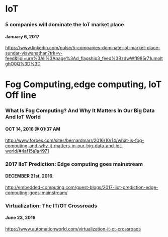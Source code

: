 # IoT

### 5 companies will dominate the IoT market place
#### January 6, 2017
https://www.linkedin.com/pulse/5-companies-dominate-iot-market-place-sundar-viswanathan?trk=v-feed&lipi=urn%3Ali%3Apage%3Ad_flagship3_feed%3BzdwWfI985r71umoltghO0Q%3D%3D

# Fog Computing,edge computing, IoT Off line

### What Is Fog Computing? And Why It Matters In Our Big Data And IoT World
#### OCT 14, 2016 @ 01:37 AM
http://www.forbes.com/sites/bernardmarr/2016/10/14/what-is-fog-computing-and-why-it-matters-in-our-big-data-and-iot-world/#4af15a1a4971
### 2017 IIoT Prediction: Edge computing goes mainstream
#### DECEMBER 21st, 2016.
http://embedded-computing.com/guest-blogs/2017-iiot-prediction-edge-computing-goes-mainstream/

### Virtualization: The IT/OT Crossroads
#### June 23, 2016
https://www.automationworld.com/virtualization-it-ot-crossroads


